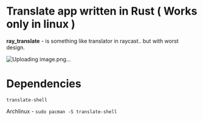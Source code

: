 # Translate app written in Rust ( Works only in linux )
__**ray_translate**__ - is something like translator in raycast.. but with worst design.

![Uploading image.png…]()



# Dependencies
`translate-shell`

Archlinux - `sudo pacman -S translate-shell`
